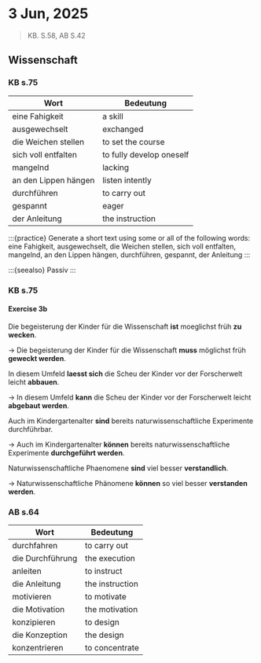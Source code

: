 # 3 Jun, 2025
> KB. S.58, AB S.42

## Wissenschaft

### KB s.75
Wort | Bedeutung |
------|-----------|
eine Fahigkeit | a skill |
ausgewechselt | exchanged |
die Weichen stellen | to set the course |
sich voll entfalten | to fully develop oneself |
mangelnd | lacking |
an den Lippen hängen | listen intently |
durchführen | to carry out |
gespannt | eager |
der Anleitung | the instruction |

:::{practice}
Generate a short text using some or all of the following words:
eine Fahigkeit, ausgewechselt, die Weichen stellen, sich voll entfalten, mangelnd, an den Lippen hängen, durchführen, gespannt, der Anleitung
:::

:::{seealso}
Passiv 
:::

### KB s.75
#### Exercise 3b


Die begeisterung der Kinder für die Wissenschaft **ist** moeglichst früh **zu wecken**.

→ Die begeisterung der Kinder für die Wissenschaft **muss** möglichst früh **geweckt werden**.

In diesem Umfeld **laesst sich** die Scheu der Kinder vor der Forscherwelt leicht **abbauen**.

→ In diesem Umfeld **kann** die Scheu der Kinder vor der Forscherwelt leicht **abgebaut werden**.

Auch im Kindergartenalter **sind** bereits naturwissenschaftliche Experimente durchführbar. 

→ Auch im Kindergartenalter **können** bereits naturwissenschaftliche Experimente **durchgeführt werden**.

Naturwissenschaftliche Phaenomene **sind** viel besser **verstandlich**.

→ Naturwissenschaftliche Phänomene **können** so viel besser **verstanden werden**.


### AB s.64
Wort | Bedeutung |
------|-----------|
durchfahren | to carry out |
die Durchführung | the execution |
anleiten | to instruct |
die Anleitung | the instruction |
motivieren | to motivate |
die Motivation | the motivation |
konzipieren | to design |
die Konzeption | the design |
konzentrieren | to concentrate |


